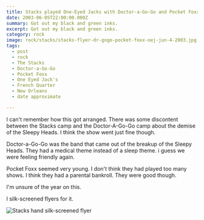 ```yaml
---
title: Stacks played One-Eyed Jacks with Doctor-a-Go-Go and Pocket Foxx.
date: 2003-06-05T22:00:00.000Z
summary: Got out my black and green inks.
excerpt: Got out my black and green inks.
category: rock
image: rock/stacks/stacks-flyer-dr-gogo-pocket-foxx-oej-jun-4-2003.jpg
tags:
  - post 
  - rock
  - The Stacks
  - Doctor-a-Go-Go
  - Pocket Foxx
  - One Eyed Jack's
  - French Quarter
  - New Orleans
  - date approximate

---
```


I can't remember how this got arranged. There was some discontent between the Stacks camp and the Doctor-A-Go-Go camp about the demise of the Sleepy Heads. I think the show went just fine though.

Doctor-a-Go-Go was the band that came out of the breakup of the Sleepy Heads. They had a medical theme instead of a sleep theme. i guess we were feeling friendly again.

Pocket Foxx seemed very young. I don't think they had played too many shows. I think they had a parental bankroll. They were good though.

I'm unsure of the year on this.

I silk-screened flyers for it.

![Stacks hand silk-screened flyer](/static/img/rock/stacks/stacks-flyer-dr-gogo-pocket-foxx-oej-jun-4-2003.jpg "Stacks hand silk-screened flyer")


